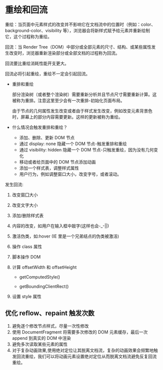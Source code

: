 # 重绘和回流

重绘：当页面中元素样式的改变并不影响它在文档流中的位置时（例如：color、background-color、visibility 等），浏览器会将新样式赋予给元素并重新绘制它，这个过程称为重绘。

回流：当 Render Tree（DOM）中部分或全部元素的尺寸、结构、或某些属性发生改变时，浏览器重新渲染部分或全部文档的过程称为回流。

回流要比重绘消耗性能开支更大。

回流必将引起重绘，重绘不一定会引起回流。

- 重排和重绘

  部分渲染树（或者整个渲染树）需要重新分析并且节点尺寸需要重新计算。这被称为重排。注意这里至少会有一次重排-初始化页面布局。

  由于节点的几何属性发生改变或者由于样式发生改变，例如改变元素背景色时，屏幕上的部分内容需要更新。这样的更新被称为重绘。

- 什么情况会触发重排和重绘？

  - 添加、删除、更新 DOM 节点
  - 通过 display: none 隐藏一个 DOM 节点-触发重排和重绘
  - 通过 visibility: hidden 隐藏一个 DOM 节点-只触发重绘，因为没有几何变化
  - 移动或者给页面中的 DOM 节点添加动画
  - 添加一个样式表，调整样式属性
  - 用户行为，例如调整窗口大小，改变字号，或者滚动。

发生回流:

1. 改变窗囗大小
2. 改变文字大小
3. 添加/删除样式表
4. 内容的改变，如用户在输入框中敲字(这样也会-\_-||)
5. 激活伪类，如:hover (IE 里是一个兄弟结点的伪类被激活)
6. 操作 class 属性
7. 脚本操作 DOM
8. 计算 offsetWidth 和 offsetHeight

   - getComputedStyle()

   - getBoundingClientRect()

9. 设置 style 属性

## 优化 reflow、repaint 触发次数

1. 避免逐个修改节点样式，尽量一次性修改
2. 使用 DocumentFragment 将需要多次修改的 DOM 元素缓存，最后一次 append 到真实的 DOM 中渲染
3. 避免多次读取某些元素的属性
4. 对于复杂动画效果,使用绝对定位让其脱离文档流，复杂的动画效果会频繁地触发回流重绘，我们可以将动画元素设置绝对定位从而脱离文档流避免反复回流重绘。
